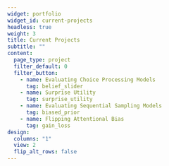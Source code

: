 ```yaml
---
widget: portfolio
widget_id: current-projects
headless: true
weight: 3
title: Current Projects
subtitle: ""
content:
  page_type: project
  filter_default: 0
  filter_button:
    - name: Evaluating Choice Processing Models
      tag: belief_slider
    - name: Surprise Utility
      tag: surprise_utility
    - name: Evaluating Sequential Sampling Models
      tag: biased_prior
    - name: Flipping Attentional Bias
      tag: gain_loss
design:
  columns: "1"
  view: 2
  flip_alt_rows: false
---
```

